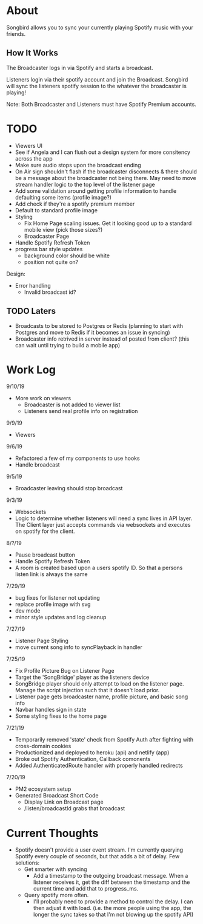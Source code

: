 # About

Songbird allows you to sync your currently playing Spotify music with your friends.

## How It Works

The Broadcaster logs in via Spotify and starts a broadcast.

Listeners login via their spotify account and join the Broadcast. Songbird will sync the listeners spotify session to the whatever the broadcaster is playing!

Note: Both Broadcaster and Listeners must have Spotify Premium accounts.

# TODO

- Viewers UI
- See if Angela and I can flush out a design system for more consitency across the app
- Make sure audio stops upon the broadcast ending
- On Air sign shouldn't flash if the broadcaster disconnects & there should be a message about the broadcaster not being there. May need to move stream handler logic to the top level of the listener page
- Add some validation around getting profile information to handle defaulting some items (profile image?)
- Add check if they're a spotify premium member
- Default to standard profile image
- Styling
  - Fix Home Page scaling issues. Get it looking good up to a standard mobile view (pick those sizes?)
  - Broadcaster Page
- Handle Spotify Refresh Token
- progress bar style updates
  - background color should be white
  - position not quite on?

Design:

- Error handling
  - Invalid broadcast id?

## TODO Laters

- Broadcasts to be stored to Postgres or Redis (planning to start with Postgres and move to Redis if it becomes an issue in syncing)
- Broadcaster info retrived in server instead of posted from client? (this can wait until trying to build a mobile app)

# Work Log

9/10/19

- More work on viewers
  - Broadcaster is not added to viewer list
  - Listeners send real profile info on registration

9/9/19

- Viewers

9/6/19

- Refactored a few of my components to use hooks
- Handle broadcast

9/5/19

- Broadcaster leaving should stop broadcast

9/3/19

- Websockets
- Logic to determine whether listeners will need a sync lives in API layer. The Client layer just accepts commands via websockets and executes on spotify for the client.

8/?/19

- Pause broadcast button
- Handle Spotify Refresh Token
- A room is created based upon a users spotify ID. So that a persons listen link is always the same

7/29/19

- bug fixes for listener not updating
- replace profile image with svg
- dev mode
- minor style updates and log cleanup

7/27/19

- Listener Page Styling
- move current song info to syncPlayback in handler

7/25/19

- Fix Profile Picture Bug on Listener Page
- Target the 'SongBridge' player as the listeners device
- SongBridge player should only attempt to load on the listener page. Manage the script injection such that it doesn't load prior.
- Listener page gets broadcaster name, profile picture, and basic song info
- Navbar handles sign in state
- Some styling fixes to the home page

7/21/19

- Temporarily removed 'state' check from Spotify Auth after fighting with cross-domain cookies
- Productionized and deployed to heroku (api) and netlify (app)
- Broke out Spotify Authentication, Callback comonents
- Added AuthenticatedRoute handler with properly handled redirects

7/20/19

- PM2 ecosystem setup
- Generated Broadcast Short Code
  - Display Link on Broadcast page
  - /listen/broadcastId grabs that broadcast

# Current Thoughts

- Spotify doesn't provide a user event stream. I'm currently querying Spotify every couple of seconds, but that adds a bit of delay. Few solutions:
  - Get smarter with syncing
    - Add a timestamp to the outgoing broadcast message. When a listener receives it, get the diff between the timestamp and the current time and add that to progress_ms.
  - Query spotify more often.
    - I'll probably need to provide a method to control the delay. I can then adjust it with load. (i.e. the more people using the app, the longer the sync takes so that I'm not blowing up the spotify API)
